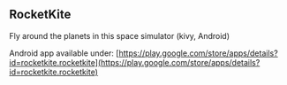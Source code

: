 ## RocketKite
Fly around the planets in this space simulator (kivy, Android)

Android app available under: 
[https://play.google.com/store/apps/details?id=rocketkite.rocketkite](https://play.google.com/store/apps/details?id=rocketkite.rocketkite)
